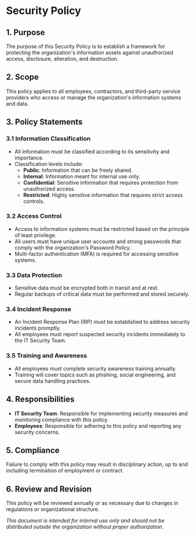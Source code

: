 # Security Policy

## 1. Purpose
The purpose of this Security Policy is to establish a framework for protecting the organization's information assets against unauthorized access, disclosure, alteration, and destruction.

## 2. Scope
This policy applies to all employees, contractors, and third-party service providers who access or manage the organization's information systems and data.

## 3. Policy Statements

### 3.1 Information Classification
- All information must be classified according to its sensitivity and importance.
- Classification levels include: 
  - **Public**: Information that can be freely shared.
  - **Internal**: Information meant for internal use only.
  - **Confidential**: Sensitive information that requires protection from unauthorized access.
  - **Restricted**: Highly sensitive information that requires strict access controls.

### 3.2 Access Control
- Access to information systems must be restricted based on the principle of least privilege.
- All users must have unique user accounts and strong passwords that comply with the organization's Password Policy.
- Multi-factor authentication (MFA) is required for accessing sensitive systems.

### 3.3 Data Protection
- Sensitive data must be encrypted both in transit and at rest.
- Regular backups of critical data must be performed and stored securely.

### 3.4 Incident Response
- An Incident Response Plan (IRP) must be established to address security incidents promptly.
- All employees must report suspected security incidents immediately to the IT Security Team.

### 3.5 Training and Awareness
- All employees must complete security awareness training annually.
- Training will cover topics such as phishing, social engineering, and secure data handling practices.

## 4. Responsibilities
- **IT Security Team**: Responsible for implementing security measures and monitoring compliance with this policy.
- **Employees**: Responsible for adhering to this policy and reporting any security concerns.

## 5. Compliance
Failure to comply with this policy may result in disciplinary action, up to and including termination of employment or contract.

## 6. Review and Revision
This policy will be reviewed annually or as necessary due to changes in regulations or organizational structure.



*This document is intended for internal use only and should not be distributed outside the organization without proper authorization.*
